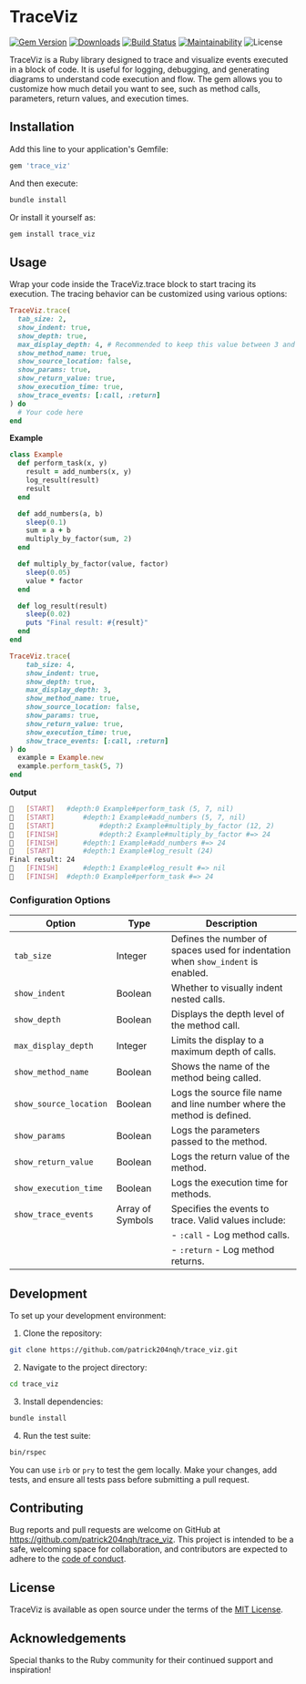 # TraceViz

[![Gem Version](https://badge.fury.io/rb/trace_viz.svg)](https://rubygems.org/gems/trace_viz)
[![Downloads](https://img.shields.io/gem/dt/trace_viz)](https://rubygems.org/gems/trace_viz)
[![Build Status](https://github.com/patrick204nqh/trace_viz/actions/workflows/main.yml/badge.svg)](https://github.com/patrick204nqh/trace_viz/actions)
[![Maintainability](https://api.codeclimate.com/v1/badges/e97579abe66f3477e71d/maintainability)](https://codeclimate.com/github/patrick204nqh/trace_viz/maintainability)
![License](https://img.shields.io/github/license/patrick204nqh/trace_viz)

TraceViz is a Ruby library designed to trace and visualize events executed in a block of code. It is useful for logging, debugging, and generating diagrams to understand code execution and flow. The gem allows you to customize how much detail you want to see, such as method calls, parameters, return values, and execution times.

## Installation

Add this line to your application's Gemfile:

```bash
gem 'trace_viz'
```

And then execute:

```bash
bundle install
```

Or install it yourself as:

```bash
gem install trace_viz
```

## Usage

Wrap your code inside the TraceViz.trace block to start tracing its execution. The tracing behavior can be customized using various options:

```ruby
TraceViz.trace(
  tab_size: 2,
  show_indent: true,
  show_depth: true,
  max_display_depth: 4, # Recommended to keep this value between 3 and 5
  show_method_name: true,
  show_source_location: false,
  show_params: true,
  show_return_value: true,
  show_execution_time: true,
  show_trace_events: [:call, :return]
) do
  # Your code here
end
```

**Example**

```ruby
class Example
  def perform_task(x, y)
    result = add_numbers(x, y)
    log_result(result)
    result
  end

  def add_numbers(a, b)
    sleep(0.1)
    sum = a + b
    multiply_by_factor(sum, 2)
  end

  def multiply_by_factor(value, factor)
    sleep(0.05)
    value * factor
  end

  def log_result(result)
    sleep(0.02)
    puts "Final result: #{result}"
  end
end

TraceViz.trace(
    tab_size: 4,
    show_indent: true,
    show_depth: true,
    max_display_depth: 3,
    show_method_name: true,
    show_source_location: false,
    show_params: true,
    show_return_value: true,
    show_execution_time: true,
    show_trace_events: [:call, :return]
) do
  example = Example.new
  example.perform_task(5, 7)
end
```

**Output**

```bash
🚀   [START]   #depth:0 Example#perform_task (5, 7, nil)
🚀   [START]       #depth:1 Example#add_numbers (5, 7, nil)
🚀   [START]           #depth:2 Example#multiply_by_factor (12, 2)
🏁   [FINISH]          #depth:2 Example#multiply_by_factor #=> 24
🏁   [FINISH]      #depth:1 Example#add_numbers #=> 24
🚀   [START]       #depth:1 Example#log_result (24)
Final result: 24
🏁   [FINISH]      #depth:1 Example#log_result #=> nil
🏁   [FINISH]  #depth:0 Example#perform_task #=> 24
```

### Configuration Options

| Option                 | Type             | Description                                                                      |
| ---------------------- | ---------------- | -------------------------------------------------------------------------------- |
| `tab_size`             | Integer          | Defines the number of spaces used for indentation when `show_indent` is enabled. |
| `show_indent`          | Boolean          | Whether to visually indent nested calls.                                         |
| `show_depth`           | Boolean          | Displays the depth level of the method call.                                     |
| `max_display_depth`    | Integer          | Limits the display to a maximum depth of calls.                                  |
| `show_method_name`     | Boolean          | Shows the name of the method being called.                                       |
| `show_source_location` | Boolean          | Logs the source file name and line number where the method is defined.           |
| `show_params`          | Boolean          | Logs the parameters passed to the method.                                        |
| `show_return_value`    | Boolean          | Logs the return value of the method.                                             |
| `show_execution_time`  | Boolean          | Logs the execution time for methods.                                             |
| `show_trace_events`    | Array of Symbols | Specifies the events to trace. Valid values include:                             |
|                        |                  | - `:call` - Log method calls.                                                    |
|                        |                  | - `:return` - Log method returns.                                                |

## Development

To set up your development environment:

1. Clone the repository:

```bash
git clone https://github.com/patrick204nqh/trace_viz.git
```

2. Navigate to the project directory:

```bash
cd trace_viz
```

3. Install dependencies:

```bash
bundle install
```

4. Run the test suite:

```bash
bin/rspec
```

You can use `irb` or `pry` to test the gem locally. Make your changes, add tests, and ensure all tests pass before submitting a pull request.

## Contributing

Bug reports and pull requests are welcome on GitHub at https://github.com/patrick204nqh/trace_viz. This project is intended to be a safe, welcoming space for collaboration, and contributors are expected to adhere to the [code of conduct](https://github.com/patrick204nqh/trace_viz/blob/main/CODE_OF_CONDUCT.md).

## License

TraceViz is available as open source under the terms of the [MIT License](https://opensource.org/licenses/MIT).

## Acknowledgements

Special thanks to the Ruby community for their continued support and inspiration!

